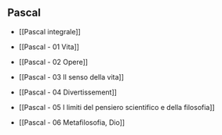 ## Pascal
- [[Pascal integrale]]

- [[Pascal - 01 Vita]]
- [[Pascal - 02 Opere]]
- [[Pascal - 03 Il senso della vita]]
- [[Pascal - 04 Divertissement]]
- [[Pascal - 05 I limiti del pensiero scientifico e della filosofia]]
- [[Pascal - 06 Metafilosofia, Dio]]